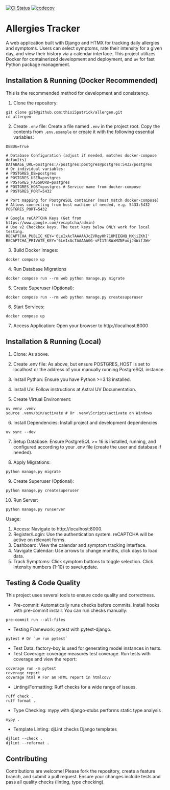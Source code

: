 [![CI Status](https://github.com/thisi5patrick/allergen/actions/workflows/ci.yml)](https://github.com/thisi5patrick/allergen/actions/workflows/ci.yml)
[![codecov](https://codecov.io/gh/thisi5patrick/allergen/graph/badge.svg?token=N0TJKV66JJ)](https://codecov.io/gh/thisi5patrick/allergen)

# Allergies Tracker

A web application built with Django and HTMX for tracking daily allergies and symptoms. 
Users can select symptoms, rate their intensity for a given day, and view their history via a calendar interface. 
This project utilizes Docker for containerized development and deployment, and `uv` for fast Python package management.


## Installation & Running (Docker Recommended)

This is the recommended method for development and consistency.

1. Clone the repository:
```shell
git clone git@github.com:thisi5patrick/allergen.git
cd allergen
```

2. Create `.env` file: Create a file named `.env` in the project root. Copy the contents from `.env.example` or create it with the following essential variables:
```shell
DEBUG=True

# Database Configuration (adjust if needed, matches docker-compose defaults)
DATABASE_URL=postgres://postgres:postgres@postgres:5432/postgres
# Or individual variables:
# POSTGRES_DB=postgres
# POSTGRES_USER=postgres
# POSTGRES_PASSWORD=postgres
# POSTGRES_HOST=postgres # Service name from docker-compose
# POSTGRES_PORT=5432

# Port mapping for PostgreSQL container (must match docker-compose)
# Allows connecting from host machine if needed, e.g. 5433:5432
POSTGRES_PORT=5432

# Google reCAPTCHA Keys (Get from https://www.google.com/recaptcha/admin)
# Use v2 Checkbox keys. The test keys below ONLY work for local testing.
RECAPTCHA_PUBLIC_KEY='6LeIxAcTAAAAAJcZVRqyHh71UMIEGNQ_MXjiZKhI'
RECAPTCHA_PRIVATE_KEY='6LeIxAcTAAAAAGG-vFI1TnRWxMZNFuojJ4WifJWe'
```
3. Build Docker Images:
```shell
docker compose up
```

4. Run Database Migrations
```shell
docker compose run --rm web python manage.py migrate
```

5. Create Superuser (Optional):
```shell
docker compose run --rm web python manage.py createsuperuser
```

6. Start Services:
```shell
docker compose up
```

7. Access Application: Open your browser to http://localhost:8000

## Installation & Running (Local)

1. Clone: As above.

2. Create .env file: As above, but ensure POSTGRES_HOST is set to localhost or the address of your manually running PostgreSQL instance.

3. Install Python: Ensure you have Python >=3.13 installed.

4. Install UV: Follow instructions at Astral UV Documentation.

5. Create Virtual Environment:
```shell
uv venv .venv
source .venv/bin/activate # Or .venv\Scripts\activate on Windows
```

6. Install Dependencies: Install project and development dependencies
```shell
uv sync --dev
```

7. Setup Database: Ensure PostgreSQL >= 16 is installed, running, and configured according to your .env file (create the user and database if needed).

8. Apply Migrations:
```shell
python manage.py migrate
```

9. Create Superuser (Optional):
```shell
python manage.py createsuperuser
```

10. Run Server:
```shell
python manage.py runserver
```

Usage:

1. Access: Navigate to http://localhost:8000.
2. Register/Login: Use the authentication system. reCAPTCHA will be active on relevant forms.
3. Dashboard: View the calendar and symptom tracking interface.
4. Navigate Calendar: Use arrows to change months, click days to load data.
5. Track Symptoms: Click symptom buttons to toggle selection. Click intensity numbers (1-10) to save/update.


## Testing & Code Quality

This project uses several tools to ensure code quality and correctness.

- Pre-commit: Automatically runs checks before commits. Install hooks with pre-commit install. You can run checks manually:
```shell
pre-commit run --all-files
```

- Testing Framework: pytest with pytest-django.
```shell
pytest # Or `uv run pytest`
```

- Test Data: factory-boy is used for generating model instances in tests.
- Test Coverage: coverage measures test coverage. Run tests with coverage and view the report:
```shell
coverage run -m pytest
coverage report
coverage html # For an HTML report in htmlcov/
```

- Linting/Formatting: Ruff checks for a wide range of issues.
```shell
ruff check .
ruff format .
```

- Type Checking: mypy with django-stubs performs static type analysis
```shell
mypy .
```

- Template Linting: djLint checks Django templates
```shell
djlint --check .
djlint --reformat .
```

## Contributing

Contributions are welcome! 
Please fork the repository, create a feature branch, and submit a pull request. 
Ensure your changes include tests and pass all quality checks (linting, type checking).
